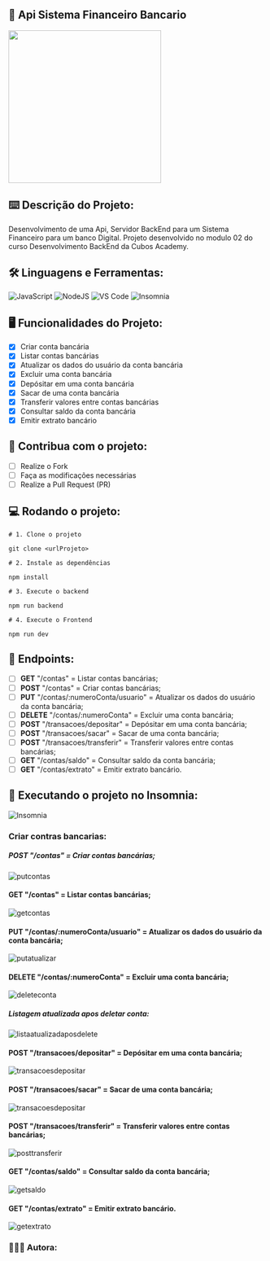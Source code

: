 ## 🏦 Api Sistema Financeiro Bancario

<img src="https://media.giphy.com/media/3o6Ztm0VpFKWc5YSUE/giphy.gif" width="300">

## ⌨️ Descrição do Projeto:
Desenvolvimento de uma Api, Servidor BackEnd para um Sistema Financeiro para um banco Digital.
Projeto desenvolvido no modulo 02 do curso Desenvolvimento BackEnd da Cubos Academy.

## 🛠️ Linguagens e Ferramentas:
![JavaScript](https://img.shields.io/badge/javascript-%23323330.svg?style=for-the-badge&logo=javascript&logoColor=%23F7DF1E)
![NodeJS](https://img.shields.io/badge/node.js-6DA55F?style=for-the-badge&logo=node.js&logoColor=white)
![VS Code](https://img.shields.io/badge/VS%20Code-0078d7.svg?style=for-the-badge&logo=visual-studio-code&logoColor=white)
![Insomnia](https://img.shields.io/badge/Insomnia-5849be?style=for-the-badge&logo=Insomnia&logoColor=white)

## 🖥️ Funcionalidades do Projeto:

- [x] Criar conta bancária
- [x] Listar contas bancárias
- [x] Atualizar os dados do usuário da conta bancária
- [x] Excluir uma conta bancária
- [x] Depósitar em uma conta bancária
- [x] Sacar de uma conta bancária
- [x] Transferir valores entre contas bancárias
- [x] Consultar saldo da conta bancária
- [x] Emitir extrato bancário

## 🚩 Contribua com o projeto:

- [ ] Realize o Fork
- [ ] Faça as modificações necessárias
- [ ] Realize a Pull Request (PR)

## 💻 Rodando o projeto:

```shell
# 1. Clone o projeto

git clone <urlProjeto>

# 2. Instale as dependências

npm install

# 3. Execute o backend

npm run backend

# 4. Execute o Frontend

npm run dev
```
## 🚧 Endpoints:

- [ ] **GET** "/contas" = Listar contas bancárias;
- [ ] **POST** "/contas" = Criar contas bancárias;
- [ ] **PUT** "/contas/:numeroConta/usuario" = Atualizar os dados do usuário da conta bancária;
- [ ] **DELETE** "/contas/:numeroConta" = Excluir uma conta bancária;
- [ ] **POST** "/transacoes/depositar" = Depósitar em uma conta bancária;
- [ ] **POST** "/transacoes/sacar" = Sacar de uma conta bancária;
- [ ] **POST** "/transacoes/transferir" = Transferir valores entre contas bancárias;
- [ ] **GET** "/contas/saldo" = Consultar saldo da conta bancária;
- [ ] **GET** "/contas/extrato" = Emitir extrato bancário.

## 🚧 Executando o projeto no Insomnia:

![Insomnia](https://img.shields.io/badge/Insomnia-5849be?style=for-the-badge&logo=Insomnia&logoColor=white)

### Criar contras bancarias:
##### **POST** "/contas" = Criar contas bancárias;

![putcontas](https://github.com/codermila/Api-Sistema-Financeiro-Bancario/assets/141371216/8281f9a0-d59a-4e76-8b53-f81cd23c73d4)

#### **GET** "/contas" = Listar contas bancárias;

![getcontas](https://github.com/codermila/Api-Sistema-Financeiro-Bancario/assets/141371216/bd525831-97f2-4318-b7e0-d1589abf747f)

#### **PUT** "/contas/:numeroConta/usuario" = Atualizar os dados do usuário da conta bancária;

![putatualizar](https://github.com/codermila/Api-Sistema-Financeiro-Bancario/assets/141371216/22677983-8724-49a2-88b2-a38964fd3ad4)

#### **DELETE** "/contas/:numeroConta" = Excluir uma conta bancária;
![deleteconta](https://github.com/codermila/Api-Sistema-Financeiro-Bancario/assets/141371216/61e7bd9a-0367-4f84-8e39-fcf5d32449e7)
##### Listagem atualizada apos deletar conta:
![listaatualizadaposdelete](https://github.com/codermila/Api-Sistema-Financeiro-Bancario/assets/141371216/783b2f5f-92e4-4247-a65c-4180e778e5b0)

#### **POST** "/transacoes/depositar" = Depósitar em uma conta bancária;
![transacoesdepositar](https://github.com/codermila/Api-Sistema-Financeiro-Bancario/assets/141371216/2370bb34-7229-44f2-88f4-cded88bef163)

#### **POST** "/transacoes/sacar" = Sacar de uma conta bancária;
![transacoesdepositar](https://github.com/codermila/Api-Sistema-Financeiro-Bancario/assets/141371216/f3c69c45-b0ae-4324-9409-0d684889a092)

#### **POST** "/transacoes/transferir" = Transferir valores entre contas bancárias;
![posttransferir](https://github.com/codermila/Api-Sistema-Financeiro-Bancario/assets/141371216/99f36354-dc46-46c3-bec2-b3871c6365b1)

#### **GET** "/contas/saldo" = Consultar saldo da conta bancária;
  ![getsaldo](https://github.com/codermila/Api-Sistema-Financeiro-Bancario/assets/141371216/a5156f8d-1295-44ff-988b-a45a1086ccd9)

#### **GET** "/contas/extrato" = Emitir extrato bancário.
![getextrato](https://github.com/codermila/Api-Sistema-Financeiro-Bancario/assets/141371216/ada564a0-dda8-4fca-a6c9-4606b339dea1)

### 👩🏻‍💻  Autora:


